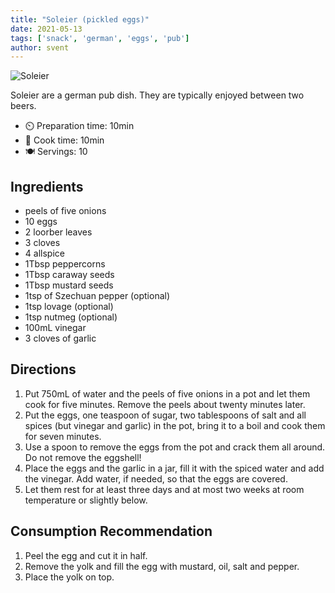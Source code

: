 ```yaml
---
title: "Soleier (pickled eggs)"
date: 2021-05-13
tags: ['snack', 'german', 'eggs', 'pub']
author: svent
---
```


![Soleier](/pix/soleier.webp)

Soleier are a german pub dish. They are typically enjoyed between two beers.

- ⏲️ Preparation time: 10min
- 🍳 Cook time: 10min
- 🍽️ Servings: 10

## Ingredients

- peels of five onions
- 10 eggs
- 2 loorber leaves
- 3 cloves
- 4 allspice
- 1Tbsp peppercorns
- 1Tbsp caraway seeds
- 1Tbsp mustard seeds
- 1tsp of Szechuan pepper (optional)
- 1tsp lovage (optional)
- 1tsp nutmeg (optional)
- 100mL vinegar
- 3 cloves of garlic

## Directions

1. Put 750mL of water and the peels of five onions in a pot and let them cook for five minutes. Remove the peels about twenty minutes later.
2. Put the eggs, one teaspoon of sugar, two tablespoons of salt and all spices (but vinegar and garlic) in the pot, bring it to a boil and cook them for seven minutes.
3. Use a spoon to remove the eggs from the pot and crack them all around. Do not remove the eggshell!
4. Place the eggs and the garlic in a jar, fill it with the spiced water and add the vinegar. Add water, if needed, so that the eggs are covered.
5. Let them rest for at least three days and at most two weeks at room temperature or slightly below.

## Consumption Recommendation

1. Peel the egg and cut it in half.
2. Remove the yolk and fill the egg with mustard, oil, salt and pepper.
3. Place the yolk on top.
